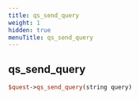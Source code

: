 ```yaml
---
title: qs_send_query
weight: 1
hidden: true
menuTitle: qs_send_query
---
```

## qs_send_query
```perl
$quest->qs_send_query(string query)
```